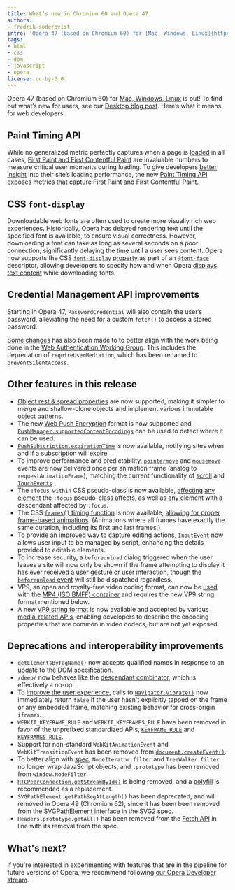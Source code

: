 ```yaml
---
title: What’s new in Chromium 60 and Opera 47
authors:
- fredrik-soderqvist
intro: 'Opera 47 (based on Chromium 60) for [Mac, Windows, Linux](https://www.opera.com/computer) is out! To find out what’s new for users, see our [Desktop blog post](http://blogs.opera.com/desktop/2017/08/exportable-bookmarks-smoother-videos-design-improvements-opera-47/). Here’s what it means for web developers.'
tags:
- html
- css
- dom
- javascript
- opera
license: cc-by-3.0
---
```


Opera 47 (based on Chromium 60) for [Mac, Windows, Linux](https://www.opera.com/computer) is out! To
find out what’s new for users, see our
[Desktop blog post](http://blogs.opera.com/desktop/2017/08/exportable-bookmarks-smoother-videos-design-improvements-opera-47/).
Here’s what it means for web developers.

## Paint Timing API

While no generalized metric perfectly captures when a page is [loaded](https://github.com/WICG/paint-timing)
in all cases, [First Paint and First Contentful Paint](https://developers.google.com/web/updates/2017/06/user-centric-performance-metrics#first_paint_and_fist_contentful_paint) are invaluable numbers to measure critical user moments during
loading. To give developers [better insight](https://developers.google.com/web/updates/2017/06/user-centric-performance-metrics)
into their site&#8217;s loading performance, the new [Paint Timing API](https://www.youtube.com/watch?v=6Ljq-Jn-EgU)
exposes metrics that capture First Paint and First Contentful Paint.

## CSS `font-display`

Downloadable web fonts are often used to create more visually rich web experiences. Historically,
Opera has delayed rendering text until the specified font is available, to ensure visual
correctness. However, downloading a font can take as long as several seconds on a poor connection,
significantly delaying the time until a user sees content. Opera now supports the CSS [`font-display`](https://developer.mozilla.org/en-US/docs/Web/CSS/@font-face/font-display)
[property](https://developers.google.com/web/updates/2016/02/font-display) as part of an [`@font-face`](https://developer.mozilla.org/en-US/docs/Web/CSS/@font-face) descriptor, allowing developers to specify how and when Opera [displays text content](http://output.jsbin.com/nigahi/latest/quiet) while downloading fonts.

## Credential Management API improvements

Starting in Opera 47, `PasswordCredential` will also contain the user&#8217;s password, alleviating
the need for a custom `fetch()` to access a stored password.

[Some changes](https://developers.google.com/web/updates/2017/06/credential-management-updates) has also been made to
to better align with the work being done in the [Web Authentication Working Group](https://github.com/w3c/webauthn).
This includes the deprecation of `requireUserMediation`, which has been renamed to `preventSilentAccess`.

## Other features in this release

* [Object rest & spread properties](https://developers.google.com/web/updates/2017/06/object-rest-spread) are now supported, making it simpler to merge and shallow-clone objects and implement various immutable object patterns.
* The new [Web Push Encryption](https://tools.ietf.org/html/draft-ietf-webpush-encryption-08) format is now supported and [`PushManager.supportedContentEncodings`](https://w3c.github.io/push-api/#dom-pushmanager-supportedcontentencodings) can be used to detect where it can be used.
* [`PushSubscription.expirationTime`](https://w3c.github.io/push-api/#dom-pushsubscription-expirationtime) is now available, notifying sites when and if a subscription will expire.
* To improve performance and predictability, [`pointermove`](https://developer.mozilla.org/en-US/docs/Web/Events/pointermove) and [`mousemove`](https://developer.mozilla.org/en-US/docs/Web/Events/mousemove) events are now delivered once per animation frame (analog to `requestAnimationFrame`), matching the current functionality of [scroll](https://developer.mozilla.org/en-US/docs/Web/Events/scroll) and [`TouchEvents`](https://developer.mozilla.org/en-US/docs/Web/API/TouchEvent).
* The `:focus-within` CSS pseudo-class is now available, [affecting](https://codepen.io/anon/pen/xOLJym) [any](https://blogs.igalia.com/mrego/files/2017/05/focus-within-menu.html) [element](https://blogs.igalia.com/mrego/files/2017/05/focus-within-demo.html) the `:focus` pseudo-class affects, as well as any element with a descendant affected by `:focus`.
* The CSS [`frames()` timing function](https://www.w3.org/TR/css-timing-1/#frames-timing-functions) is now available, [allowing for proper frame-based animations](https://docs.google.com/document/d/1dxY0VLynyZzPr-KSOf7eIedhC-fjGaR2NTfWMZDjSTc/edit#). (Animations where all frames have exactly the same duration, including its first and last frames.)
* To provide an improved way to capture editing actions, [`InputEvent`](https://www.w3.org/TR/2017/WD-input-events-1-20170321/) now allows user input to be managed by script, enhancing the details provided to editable elements.
* To increase security, a `beforeunload` dialog triggered when the user leaves a site will now only be shown if the frame attempting to display it has ever received a user gesture or user interaction, though the [`beforeunload` event](https://html.spec.whatwg.org/multipage/browsers.html#unloading-documents) will still be dispatched regardless.
* VP9, an open and royalty-free video coding format, can now be [used](https://cs.chromium.org/chromium/src/media/test/data/bear-320x240-v_frag-vp9.mp4) with the [MP4 (ISO BMFF) container](http://www.webmproject.org/vp9/mp4/) and requires the new VP9 string format mentioned below.
* A new [VP9 string format](http://www.webmproject.org/vp9/mp4/#codecs-parameter-string) is now available and accepted by various [media-related APIs](https://googlechrome.github.io/samples/media/vp9-codec-string.html), enabling developers to describe the encoding properties that are common in video codecs, but are not yet exposed.

## Deprecations and interoperability improvements

* `getElementsByTagName()` now accepts qualified names in response to an update to the [DOM specification](https://dom.spec.whatwg.org/#concept-getelementsbytagname).
* `/deep/` now behaves like the [descendant combinator](https://drafts.csswg.org/css-scoping/#deep-combinator), which is effectively a no-op.
* To [improve the user experience](https://github.com/WICG/interventions/issues/47), calls to [`Navigator.vibrate()`](https://developer.mozilla.org/en-US/docs/Web/API/Navigator/vibrate) now immediately return `false` if the user hasn't explicitly tapped on the frame or any embedded frame, matching existing behavior for cross-origin `iframes`.
* `WEBKIT_KEYFRAME_RULE` and `WEBKIT_KEYFRAMES_RULE` have been removed in favor of the unprefixed standardized APIs, [`KEYFRAME_RULE`](https://developer.mozilla.org/en-US/docs/Web/API/CSSKeyframeRule) and [`KEYFRAMES_RULE`](https://developer.mozilla.org/en-US/docs/Web/API/CSSKeyframesRule).
* Support for non-standard `WebKitAnimationEvent` and `WebKitTransitionEvent` has been removed from [`document.createEvent()`](https://dom.spec.whatwg.org/#dom-document-createevent).
* To better align with [spec](https://heycam.github.io/webidl/#legacy-callback-interface-object), `NodeIterator.filter` and `TreeWalker.filter` no longer wrap JavaScript objects, and `.prototype` has been removed from `window.NodeFilter`.
* [`RTCPeerConnection.getStreamById()`](https://developer.mozilla.org/en-US/docs/Web/API/RTCPeerConnection/getStreamById) is being removed, and a [polyfill](https://bugs.chromium.org/p/chromium/issues/detail?id=698163#c10) is recommended as a replacement.
* `SVGPathElement.getPathSegAtLength()` has been deprecated, and will removed in Opera 49 (Chromium 62), since it has been been removed from the [SVGPathElement interface](https://svgwg.org/svg2-draft/paths.html#InterfaceSVGPathElement) in the SVG2 spec.
* `Headers.prototype.getAll()` has been removed from the [Fetch API](https://developer.mozilla.org/en-US/docs/Web/API/Fetch_API) in line with its removal from the spec.

## What's next?

If you're interested in experimenting with features that are in the
pipeline for future versions of Opera, we recommend following [our
Opera Developer stream](https://www.opera.com/developer).
